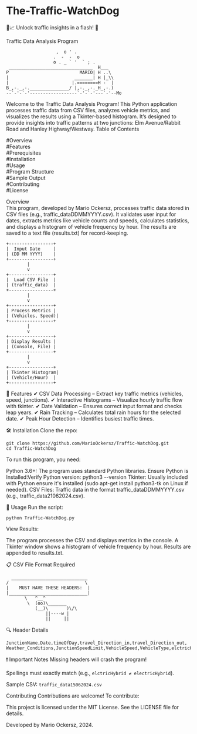 # __The-Traffic-WatchDog__
🚦📈 Unlock traffic insights in a flash! 🚛

Traffic Data Analysis Program
```
                   ,  o ' .
                  .  -  -  o
                  o . _ ` '  ` ; .
 ________________________________  H___
P                           MARIO| H ..\
|                         _______| H |_\\
|                        |.========H -  |
B_,-._,-._______________/ |,-._,-._H_,-.)
--`-'-`-'------------------`-'-`-'---`-'--Mo⠀⠀⠀⠀

```

Welcome to the Traffic Data Analysis Program! This Python application processes traffic data from CSV files, analyzes vehicle metrics, and visualizes the results using a Tkinter-based histogram. It’s designed to provide insights into traffic patterns at two junctions: Elm Avenue/Rabbit Road and Hanley Highway/Westway.
Table of Contents

#Overview  
#Features  
#Prerequisites  
#Installation  
#Usage  
#Program Structure  
#Sample Output  
#Contributing  
#License  
  
Overview  
This program, developed by Mario Ockersz, processes traffic data stored in CSV files (e.g., traffic_dataDDMMYYYY.csv). It validates user input for dates, extracts metrics like vehicle counts and speeds, calculates statistics, and displays a histogram of vehicle frequency by hour. The results are saved to a text file (results.txt) for record-keeping.
```
+-----------------+
|  Input Date     |
| (DD MM YYYY)    |
+-----------------+
        |
        v
+-----------------+
|  Load CSV File  |
| (traffic_data)  |
+-----------------+
        |
        v
+-----------------+
| Process Metrics |
| (Vehicles, Speed)|
+-----------------+
        |
        v
+-----------------+
| Display Results |
| (Console, File) |
+-----------------+
        |
        v
+-----------------+
| Tkinter Histogram|
| (Vehicle/Hour)  |
+-----------------+
```
📌 Features
✔ CSV Data Processing – Extract key traffic metrics (vehicles, speed, junctions).
✔ Interactive Histograms – Visualize hourly traffic flow with tkinter.
✔ Date Validation – Ensures correct input format and checks leap years.
✔ Rain Tracking – Calculates total rain hours for the selected date.
✔ Peak Hour Detection – Identifies busiest traffic times.


🛠 Installation
Clone the repo:
```
git clone https://github.com/MarioOckersz/Traffic-WatchDog.git
cd Traffic-WatchDog
```
To run this program, you need:

Python 3.6+: The program uses standard Python libraries.
Ensure Python is Installed:Verify Python version:
python3 --version
Tkinter: Usually included with Python 
ensure it's installed (sudo apt-get install python3-tk on Linux if needed).
CSV Files: Traffic data in the format traffic_dataDDMMYYYY.csv (e.g., traffic_data21062024.csv).

🚀 Usage
Run the script:
```
python Traffic-WatchDog.py
```
View Results:

The program processes the CSV and displays metrics in the console.
A Tkinter window shows a histogram of vehicle frequency by hour.
Results are appended to results.txt.

📋 CSV File Format Required

```
  _____________________________
/                             \
|    MUST HAVE THESE HEADERS:  |
|______________________________|
       \   ^__^
        \  (oo)\_______
           (__)\       )\/\
               ||----w |
               ||     ||
```
🔍 Header Details
```
JunctionName,Date,timeOfDay,travel_Direction_in,travel_Direction_out,
Weather_Conditions,JunctionSpeedLimit,VehicleSpeed,VehicleType,elctricHybrid
```
❗ Important Notes
Missing headers will crash the program!

Spellings must exactly match (e.g., ```elctricHybrid ≠ electricHybrid```).

Sample CSV: ```traffic_data15062024.csv```

Contributing
Contributions are welcome! To contribute:

This project is licensed under the MIT License. See the LICENSE file for details.

Developed by Mario Ockersz, 2024.
